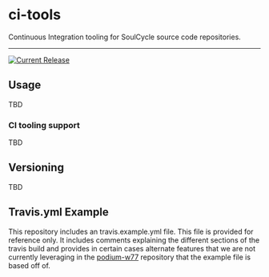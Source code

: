 # ci-tools

Continuous Integration tooling for SoulCycle source code repositories.

---

[![Current Release](https://img.shields.io/badge/release-2.2.0-1eb0fc.svg)](https://github.com/soulcycle/ci-tools/releases/tag/2.2.0)

## Usage

TBD

### CI tooling support

TBD

## Versioning

TBD

## Travis.yml Example

This repository includes an travis.example.yml file. This file is provided for reference only. It includes comments explaining the different sections of the travis build and provides in certain cases alternate features that we are not currently leveraging in the [podium-w77](https://github.com/soulcycle/podium-w77) repository that the example file is based off of.
